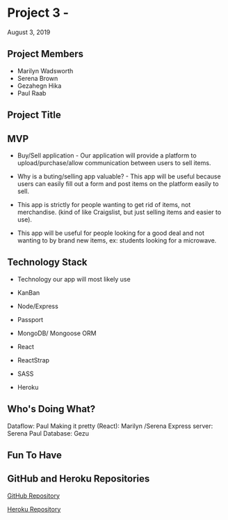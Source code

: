 # Project 3 - 

August 3, 2019

## Project Members

- Marilyn Wadsworth
- Serena Brown
- Gezahegn Hika
- Paul Raab

## Project Title

## MVP
- Buy/Sell application - Our application will provide a platform to upload/purchase/allow communication between users to sell items.

- Why is a buting/selling app valuable? - This app will be useful because users can easily fill out a form and post items on the platform easily to sell.

- This app is strictly for people wanting to get rid of items, not merchandise. (kind of like Craigslist, but just selling items and easier to use).

- This app will be useful for people looking for a good deal and not wanting to by brand new items, ex: students looking for a microwave.

## Technology Stack

-   Technology our app will most likely use
- KanBan
- Node/Express
- Passport

- MongoDB/ Mongoose ORM

- React

- ReactStrap
- SASS
- Heroku

##  Who's Doing What?
Dataflow: Paul
Making it pretty (React): Marilyn /Serena
Express server: Serena Paul
Database: Gezu

## Fun To Have


## GitHub and Heroku Repositories

[GitHub Repository](https://github.com/mwadsworth/project-threee/)

[Heroku Repository]()


